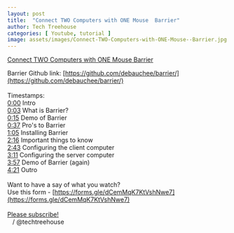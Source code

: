 ```yaml
---
layout: post
title:  "Connect TWO Computers with ONE Mouse  Barrier"
author: Tech Treehouse
categories: [ Youtube, tutorial ]
image: assets/images/Connect-TWO-Computers-with-ONE-Mouse--Barrier.jpg
---
```


[Connect TWO Computers with ONE Mouse  Barrier](https://youtube.com/watch?v=xUuYO3js2go)

Barrier Github link: [https://github.com/debauchee/barrier/](https://github.com/debauchee/barrier/)<br><br>Timestamps:<br>[0:00](https://youtube.com/watch?v=xUuYO3js2go&t=0) Intro<br>[0:03](https://youtube.com/watch?v=xUuYO3js2go&t=3) What is Barrier?<br>[0:15](https://youtube.com/watch?v=xUuYO3js2go&t=15) Demo of Barrier<br>[0:37](https://youtube.com/watch?v=xUuYO3js2go&t=37) Pro's to Barrier<br>[1:05](https://youtube.com/watch?v=xUuYO3js2go&t=65) Installing Barrier<br>[2:16](https://youtube.com/watch?v=xUuYO3js2go&t=136) Important things to know<br>[2:43](https://youtube.com/watch?v=xUuYO3js2go&t=163) Configuring the client computer<br>[3:11](https://youtube.com/watch?v=xUuYO3js2go&t=191) Configuring the server computer<br>[3:57](https://youtube.com/watch?v=xUuYO3js2go&t=237) Demo of Barrier (again)<br>[4:21](https://youtube.com/watch?v=xUuYO3js2go&t=261) Outro<br><br>Want to have a say of what you watch?<br>Use this form - [https://forms.gle/dCemMqK7KtVshNwe7](https://forms.gle/dCemMqK7KtVshNwe7)<br><br>[Please subscribe!](https://youtube.com/techtreehouse/?sub_confirmation=1)<br>   / @techtreehouse

